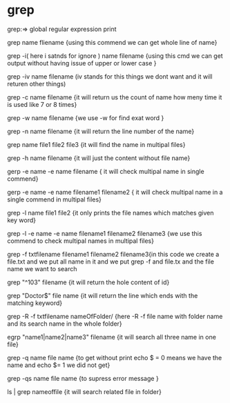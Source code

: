 # grep
grep:=> global regular expression print

grep name fliename {using this commend we can get whole line of name}

grep -i( here i satnds for ignore ) name filename {using this cmd we  can get output without  having issue of upper or lower case }

grep -iv name filename (iv stands for this things we dont want and it will returen other things)

grep -c name filename {it will return us the count of name how meny time it is used like 7 or 8 times}

grep -w name filename {we use -w for find exat word  }

grep -n  name filename {it will return the line  number of the name}

grep name file1 file2 file3  {it will find the name in multipal files}

grep -h name filename {it will just the content without file  name}

gerp -e name -e name filename { it will check multipal name  in single commend}

gerp -e name -e name filename1 filename2 { it will check multipal name in a single commend in multipal files}

grep -l name  file1 file2  {it only prints the file names which matches given key word}

grep -l -e name -e name  filename1 filename2 filename3 {we use this commend to check multipal names in multipal files}

grep -f txtfilename filename1 filename2 filename3{in this  code we create a file.txt and we put all name in it and we put grep -f and file.tx and the file name we want to search

grep "^103" filename {it will return the hole content of id}

grep "Doctor$" file name {it will return the  line which ends with the matching keyword}

grep -R -f txtfilename nameOfFolder/ {here -R -f file name with folder name and its search name in the whole folder}

egrp "name1|name2|name3" filename {it will search all three name in one file}

grep -q name file name {to get without  print echo $ = 0 means we have the name and echo $= 1  we did not get}

grep -qs name file name {to supress error message }

ls | grep nameoffile {it will  search  related file in folder}
